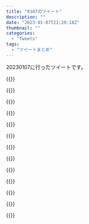 ```yaml
---
title: "0107のツイート"
description: ""
date: "2023-01-07T21:20:18Z"
thumbnail: ""
categories:
  - "Tweets"
tags:
  - "ツイートまとめ"
---
```

20230107に行ったツイートです。
<!--more-->
{{<tweetlike text="更新 20230106のツイートまとめ https://t.co/0QPYKMmRES 796　January 7, 2023 at 06:20AM" screenname="jme/k.h (@JME_KH)" url="https://twitter.com/JME_KH/status/1611472915085627392?ref_src=twsrc%5Etfw" date="January 6 2023">}}

{{<tweetlike text="PoE、トレードで出品側も経験できたし、まあ" screenname="jme/k.h (@JME_KH)" url="https://twitter.com/JME_KH/status/1611561242019389445?ref_src=twsrc%5Etfw" date="January 6 2023">}}

{{<tweetlike text="胴装備更新して、その他の部位もソケット調整すればとりあえずいいか?" screenname="jme/k.h (@JME_KH)" url="https://twitter.com/JME_KH/status/1611574726975180800?ref_src=twsrc%5Etfw" date="January 6 2023">}}

{{<tweetlike text="POE、ここからは色々需要調べながらやらないといけないんだなあ" screenname="jme/k.h (@JME_KH)" url="https://twitter.com/JME_KH/status/1611689194904227848?ref_src=twsrc%5Etfw" date="January 7 2023">}}

{{<tweetlike text="破れたときに横置きだとその辺にいてくれるけど縦置きだとどっか行くみたいな話か?ならまあ誤差な気もするな。" screenname="jme/k.h (@JME_KH)" url="https://twitter.com/JME_KH/status/1611699746510635009?ref_src=twsrc%5Etfw" date="January 7 2023">}}

{{<tweetlike text="もう少しデッキパワー上げないとランクマ面倒だな" screenname="jme/k.h (@JME_KH)" url="https://twitter.com/JME_KH/status/1611700892054749184?ref_src=twsrc%5Etfw" date="January 7 2023">}}

{{<tweetlike text="まあ勝とうと考えなければどうでもいいことではあるけど。" screenname="jme/k.h (@JME_KH)" url="https://twitter.com/JME_KH/status/1611702196177113095?ref_src=twsrc%5Etfw" date="January 7 2023">}}

{{<tweetlike text="まだ回り方を考える段階ではないな\nmapを回ることを考えたほうがいいか？" screenname="jme/k.h (@JME_KH)" url="https://twitter.com/JME_KH/status/1611711314921164802?ref_src=twsrc%5Etfw" date="January 7 2023">}}

{{<tweetlike text="多分そこまで火力変わらないで耐久上げれるか？\nガイドに沿って振り直すか" screenname="jme/k.h (@JME_KH)" url="https://twitter.com/JME_KH/status/1611728054702993408?ref_src=twsrc%5Etfw" date="January 7 2023">}}

{{<tweetlike text="スキルが直接火力出してるんじゃないから微妙に計算が面倒なんだな" screenname="jme/k.h (@JME_KH)" url="https://twitter.com/JME_KH/status/1611728171732471808?ref_src=twsrc%5Etfw" date="January 7 2023">}}

{{<tweetlike text="15振り直しでいけるか" screenname="jme/k.h (@JME_KH)" url="https://twitter.com/JME_KH/status/1611728657239932928?ref_src=twsrc%5Etfw" date="January 7 2023">}}

{{<tweetlike text="んでアタックスピード盛ればそこそこにはなるか？" screenname="jme/k.h (@JME_KH)" url="https://twitter.com/JME_KH/status/1611728992469647360?ref_src=twsrc%5Etfw" date="January 7 2023">}}

{{<tweetlike text="矢筒で稼ぐかどうかか\nオイルが合計50以下と\n最終的には2.7目指す\nまあ何となくわかってきた気がする" screenname="jme/k.h (@JME_KH)" url="https://twitter.com/JME_KH/status/1611733293296418817?ref_src=twsrc%5Etfw" date="January 7 2023">}}

